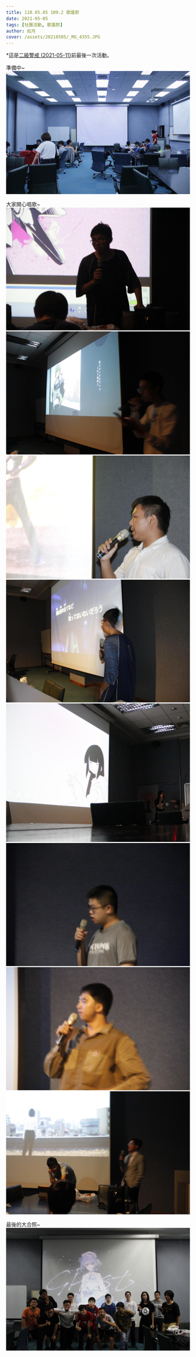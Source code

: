 ```yaml
---
title: 110.05.05 109.2 歌謠祭
date: 2021-05-05
tags: [社團活動, 歌謠祭]
author: 如月
cover: /assets/20210505/_MG_4355.JPG
---
```


\*這是[二級警戒 (2021-05-11)](https://www.cdc.gov.tw/Bulletin/Detail/PHRzem5q4pU7_vHvVdCmRw?typeid=9)前最後一次活動。

準備中~
![_MG_4158](/assets/20210505/_MG_4158.JPG)

大家開心唱歌~
![_MG_4220](/assets/20210505/_MG_4220.JPG)![_MG_4235](/assets/20210505/_MG_4235.JPG)
![_MG_4249](/assets/20210505/_MG_4249.JPG)![_MG_4253](/assets/20210505/_MG_4253.JPG)
![_MG_4277](/assets/20210505/_MG_4277.JPG)![_MG_4287](/assets/20210505/_MG_4287.JPG)
![_MG_4303](/assets/20210505/_MG_4303.JPG)![_MG_4346](/assets/20210505/_MG_4346.JPG)

最後的大合照~
![_MG_4355](/assets/20210505/_MG_4355.JPG)

